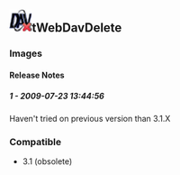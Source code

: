## <img src='./logo.jpg' width='40' height='40'>tWebDavDelete

### Images




#### Release Notes

##### 1 - 2009-07-23 13:44:56
Haven't tried on previous version than 3.1.X
### Compatible
 -  3.1 (obsolete)
